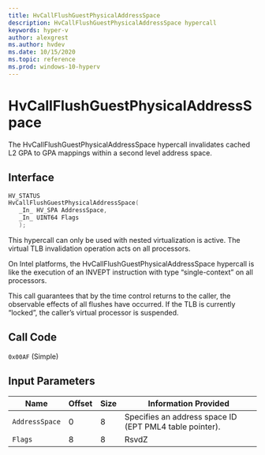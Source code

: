 ```yaml
---
title: HvCallFlushGuestPhysicalAddressSpace
description: HvCallFlushGuestPhysicalAddressSpace hypercall
keywords: hyper-v
author: alexgrest
ms.author: hvdev
ms.date: 10/15/2020
ms.topic: reference
ms.prod: windows-10-hyperv
---
```


# HvCallFlushGuestPhysicalAddressSpace

The HvCallFlushGuestPhysicalAddressSpace hypercall invalidates cached L2 GPA to GPA mappings within a second level address space.

## Interface

 ```c
HV_STATUS
HvCallFlushGuestPhysicalAddressSpace(
    _In_ HV_SPA AddressSpace,
    _In_ UINT64 Flags
    );
 ```

This hypercall can only be used with nested virtualization is active. The virtual TLB invalidation operation acts on all processors.

On Intel platforms, the HvCallFlushGuestPhysicalAddressSpace hypercall is like the execution of an INVEPT instruction with type “single-context” on all processors.

This call guarantees that by the time control returns to the caller, the observable effects of all flushes have occurred.
If the TLB is currently “locked”, the caller’s virtual processor is suspended.

## Call Code

`0x00AF` (Simple)

## Input Parameters

| Name                    | Offset     | Size     | Information Provided                      |
|-------------------------|------------|----------|-------------------------------------------|
| `AddressSpace`          | 0          | 8        | Specifies an address space ID (EPT PML4 table pointer). |
| `Flags`                 | 8          | 8        | RsvdZ                                     |